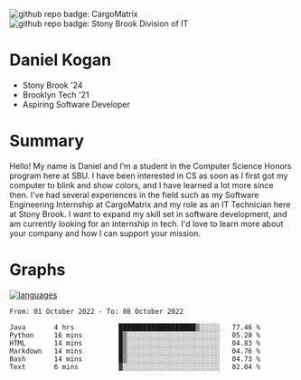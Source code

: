 ![github repo badge: CargoMatrix](https://img.shields.io/badge/CargoMatrix--181717?color=blue)
![github repo badge: Stony Brook Division of IT](https://img.shields.io/badge/Stony%20Brook%20Division%20of%20IT--181717?color=red)
# Daniel Kogan

- Stony Brook '24
- Brooklyn Tech '21
- Aspiring Software Developer

# Summary

Hello! My name is Daniel and I’m a student in the Computer Science Honors program here at SBU. I have been interested in CS as soon as I first got my computer to blink and show colors, and I have learned a lot more since then. I’ve had several experiences in the field such as my Software Engineering Internship at CargoMatrix and my role as an IT Technician here at Stony Brook. I want to expand my skill set in software development, and am currently looking for an internship in tech. I'd love to learn more about your company and how I can support your mission.

# Graphs

<div style="width: 100%">

[![languages](https://github-readme-stats.vercel.app/api/top-langs/?username=daminals&langs_count=8&hide=html&layout=compact)](https://github-readme-stats.vercel.app/api/top-langs/?username=daminals&langs_count=8&hide=html&layout=compact)
</div>

<!--START_SECTION:waka-->

```text
From: 01 October 2022 - To: 08 October 2022

Java       4 hrs           ███████████████████▒░░░░░   77.46 %
Python     16 mins         █▒░░░░░░░░░░░░░░░░░░░░░░░   05.20 %
HTML       14 mins         █▒░░░░░░░░░░░░░░░░░░░░░░░   04.83 %
Markdown   14 mins         █▒░░░░░░░░░░░░░░░░░░░░░░░   04.76 %
Bash       14 mins         █▒░░░░░░░░░░░░░░░░░░░░░░░   04.73 %
Text       6 mins          ▓░░░░░░░░░░░░░░░░░░░░░░░░   02.04 %
```

<!--END_SECTION:waka-->
